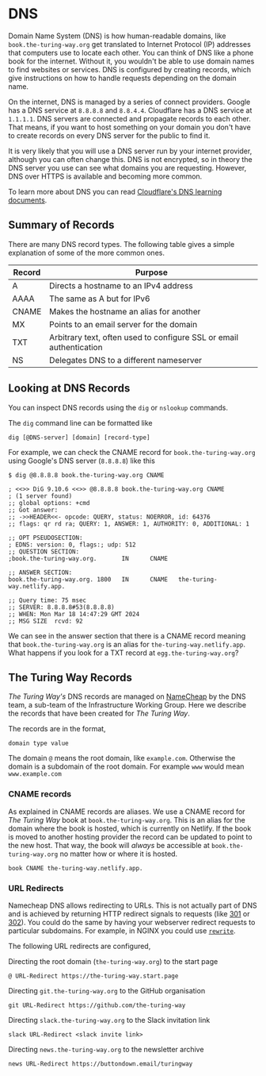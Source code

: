 # DNS

Domain Name System (DNS) is how human-readable domains, like `book.the-turing-way.org` get translated to Internet Protocol (IP) addresses that computers use to locate each other.
You can think of DNS like a phone book for the internet.
Without it, you wouldn't be able to use domain names to find websites or services.
DNS is configured by creating records, which give instructions on how to handle requests depending on the domain name.

On the internet, DNS is managed by a series of connect providers.
Google has a DNS service at `8.8.8.8` and `8.8.4.4`.
Cloudflare has a DNS service at `1.1.1.1`.
DNS servers are connected and propagate records to each other.
That means, if you want to host something on your domain you don't have to create records on every DNS server for the public to find it.

It is very likely that you will use a DNS server run by your internet provider, although you can often change this.
DNS is not encrypted, so in theory the DNS server you use can see what domains you are requesting.
However, DNS over HTTPS is available and becoming more common.

To learn more about DNS you can read [Cloudflare's DNS learning documents](https://www.cloudflare.com/learning/dns/what-is-dns/).

## Summary of Records

There are many DNS record types.
The following table gives a simple explanation of some of the more common ones.

| Record | Purpose                                                             |
|--------|---------------------------------------------------------------------|
| A      | Directs a hostname to an IPv4 address                               |
| AAAA   | The same as A but for IPv6                                          |
| CNAME  | Makes the hostname an alias for another                             |
| MX     | Points to an email server for the domain                            |
| TXT    | Arbitrary text, often used to configure SSL or email authentication |
| NS     | Delegates DNS to a different nameserver                             |

## Looking at DNS Records

You can inspect DNS records using the `dig` or `nslookup` commands.

The `dig` command line can be formatted like

```console
dig [@DNS-server] [domain] [record-type]
```

For example, we can check the CNAME record for `book.the-turing-way.org` using Google's DNS server (`8.8.8.8`) like this

```console
$ dig @8.8.8.8 book.the-turing-way.org CNAME

; <<>> DiG 9.10.6 <<>> @8.8.8.8 book.the-turing-way.org CNAME
; (1 server found)
;; global options: +cmd
;; Got answer:
;; ->>HEADER<<- opcode: QUERY, status: NOERROR, id: 64376
;; flags: qr rd ra; QUERY: 1, ANSWER: 1, AUTHORITY: 0, ADDITIONAL: 1

;; OPT PSEUDOSECTION:
; EDNS: version: 0, flags:; udp: 512
;; QUESTION SECTION:
;book.the-turing-way.org.       IN      CNAME

;; ANSWER SECTION:
book.the-turing-way.org. 1800   IN      CNAME   the-turing-way.netlify.app.

;; Query time: 75 msec
;; SERVER: 8.8.8.8#53(8.8.8.8)
;; WHEN: Mon Mar 18 14:47:29 GMT 2024
;; MSG SIZE  rcvd: 92

```

We can see in the answer section that there is a CNAME record meaning that `book.the-turing-way.org` is an alias for `the-turing-way.netlify.app`.
What happens if you look for a TXT record at `egg.the-turing-way.org`?

## The Turing Way Records

_The Turing Way's_ DNS records are managed on [NameCheap](https://namecheap.com) by the DNS team, a sub-team of the Infrastructure Working Group.
Here we describe the records that have been created for _The Turing Way_.

The records are in the format,

```
domain type value
```

The domain `@` means the root domain, like `example.com`.
Otherwise the domain is a subdomain of the root domain.
For example `www` would mean `www.example.com`

### CNAME records

As explained in [](#summary-of-records) CNAME records are aliases.
We use a CNAME record for _The Turing Way_ book at `book.the-turing-way.org`.
This is an alias for the domain where the book is hosted, which is currently on Netlify.
If the book is moved to another hosting provider the record can be updated to point to the new host.
That way, the book will _always_ be accessible at `book.the-turing-way.org` no matter how or where it is hosted.

```
book CNAME the-turing-way.netlify.app.
```

### URL Redirects

Namecheap DNS allows redirecting to URLs.
This is not actually part of DNS and is achieved by returning HTTP redirect signals to requests (like [301](https://developer.mozilla.org/docs/Web/HTTP/Status/301) or [302](https://developer.mozilla.org/docs/Web/HTTP/Status/302)).
You could do the same by having your webserver redirect requests to particular subdomains.
For example, in NGINX you could use [`rewrite`](https://nginx.org/en/docs/http/ngx_http_rewrite_module.html).

The following URL redirects are configured,

Directing the root domain (`the-turing-way.org`) to the start page

```
@ URL-Redirect https://the-turing-way.start.page
```

Directing `git.the-turing-way.org` to the GitHub organisation

```
git URL-Redirect https://github.com/the-turing-way
```

Directing `slack.the-turing-way.org` to the Slack invitation link

```
slack URL-Redirect <slack invite link>
```

Directing `news.the-turing-way.org` to the newsletter archive

```
news URL-Redirect https://buttondown.email/turingway
```

<!--
### CAA

Secure Socket Layer (SSL) is a protocol for secure communication.
SSL is used to encrypt HTTP traffic in HTTPS.
Almost every time you access a website in a browser will be over HTTPS.
It is important to encrypt web traffic, particularly when you are sending or receiving secret information such as user credentials, bank details and personal data.

A [Certification Authority Authorisation (CAA) record](https://letsencrypt.org/docs/caa/) specifies who can issue a valid SSL certificate for a domain.
This is security best practice as it helps verify that the SSL certificate is valid and was issued by the correct authority.
Currently, [Netlify manages SSL certificates](https://docs.netlify.com/domains-https/https-ssl/#netlify-managed-certificates) for the book.
The certificates are issued by Let's Encrypt.

The following CAA record is configured,

```
book CAA 0 issue "letsencrypt.org"
```

This record only allows Let's Encrypt to issue certificates.
Netlify also suggests [specifying their `accounturi` in the record](https://docs.netlify.com/domains-https/https-ssl/#netlify-managed-certificates) which would further ensure that only Netlify can request new certificates from Let's Encrypt.
However, NameCheap doesn't seem to allow this in CAA records.
-->
